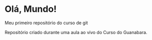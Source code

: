 # Olá, Mundo!
 Meu primeiro repositório do curso de git

 Repositório criado durante uma aula ao vivo do Curso do Guanabara.
